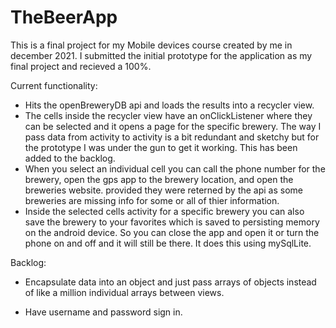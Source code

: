 # TheBeerApp
This is a final project for my Mobile devices course created by me in december 2021. I submitted the initial prototype for the application as my final project and recieved a 100%.



Current functionality:
- Hits the openBreweryDB api and loads the results into a recycler view. 
- The cells inside the recycler view have an onClickListener where they can be selected and it opens a page for the specific brewery. The way I pass data from activity to activity is a bit redundant and sketchy but for the prototype I was under the gun to get it working. This has been added to the backlog.
- When you select an individual cell you can call the phone number for the brewery, open the gps app to the brewery location, and open the breweries website. provided they were reterned by the api as some breweries are missing info for some or all of thier information. 
- Inside the selected cells activity for a specific brewery you can also save the brewery to your favorites which is saved to persisting memory on the android device. So you can close the app and open it or turn the phone on and off and it will still be there. It does this using mySqlLite.


Backlog: 

- Encapsulate data into an object and just pass arrays of objects instead of like a million individual arrays between views.

- Have username and password sign in. 

